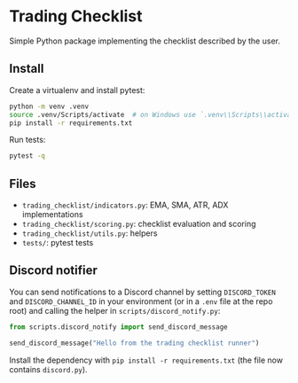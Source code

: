 Trading Checklist
=================

Simple Python package implementing the checklist described by the user.

Install
-------

Create a virtualenv and install pytest:

```bash
python -m venv .venv
source .venv/Scripts/activate  # on Windows use `.venv\\Scripts\\activate`
pip install -r requirements.txt
```

Run tests:

```bash
pytest -q
```

Files
-----
- `trading_checklist/indicators.py`: EMA, SMA, ATR, ADX implementations
- `trading_checklist/scoring.py`: checklist evaluation and scoring
- `trading_checklist/utils.py`: helpers
- `tests/`: pytest tests

Discord notifier
----------------
You can send notifications to a Discord channel by setting `DISCORD_TOKEN`
and `DISCORD_CHANNEL_ID` in your environment (or in a `.env` file at the repo root)
and calling the helper in `scripts/discord_notify.py`:

```python
from scripts.discord_notify import send_discord_message

send_discord_message("Hello from the trading checklist runner")
```

Install the dependency with `pip install -r requirements.txt` (the file now
contains `discord.py`).
